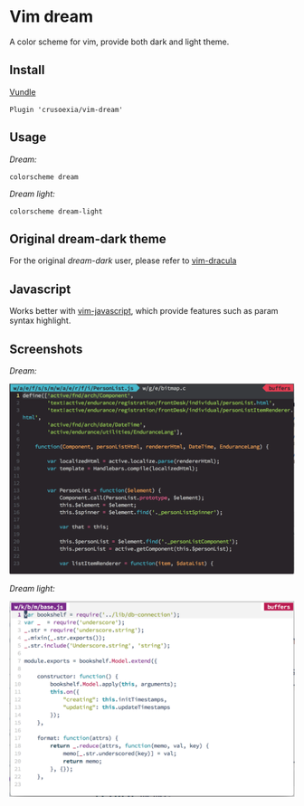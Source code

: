 Vim dream
=========

A color scheme for vim, provide both dark and light theme.

Install
-------

[Vundle](https://github.com/gmarik/Vundle.vim)

    Plugin 'crusoexia/vim-dream'

Usage
-----

_Dream:_

    colorscheme dream

_Dream light:_

    colorscheme dream-light

Original dream-dark theme
-------------------------

For the original _dream-dark_ user, please refer to [vim-dracula](https://github.com/crusoexia/vim-dracula)

Javascript
----------

Works better with [vim-javascript](https://github.com/pangloss/vim-javascript), which provide features such as param syntax highlight.

Screenshots
-----------

_Dream:_

![dream-dark](./screenshots/dream-dark.png)

_Dream light:_

![dream-light](./screenshots/dream-light.png)
